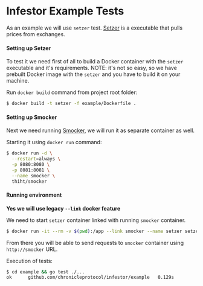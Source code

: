 # Infestor Example Tests
As an example we will use `setzer` test.
[Setzer](https://github.com/makerdao/setzer-mcd) is a executable that pulls prices from exchanges.

#### Setting up Setzer
To test it we need first of all to build a Docker container with the `setzer` executable and it's requirements.
NOTE: it's not so easy, so we have prebuilt Docker image with the `setzer` and you have to build it on your machine.

Run `docker build` command from project root folder:
```bash
$ docker build -t setzer -f example/Dockerfile .
```

#### Setting up Smocker

Next we need running [Smocker](https://smocker.dev/), we will run it as separate container as well.

Starting it using `docker run` command:

```bash
$ docker run -d \
  --restart=always \
  -p 8080:8080 \
  -p 8081:8081 \
  --name smocker \
  thiht/smocker
```

#### Running environment

**Yes we will use legacy `--link` docker feature**

We need to start `setzer` container linked with running `smocker` container.

```bash
$ docker run -it --rm -v $(pwd):/app --link smocker --name setzer setzer
```

From there you will be able to send requests to `smocker` container using `http://smocker` URL.

Execution of tests: 

```bash
$ cd example && go test ./...
ok  	github.com/chronicleprotocol/infestor/example	0.129s
```


